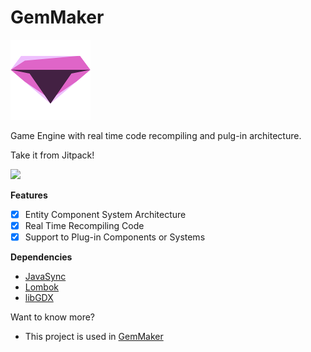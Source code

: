 # GemMaker

![logo](https://github.com/Ughuuu/GemMaker/blob/master/android/assets/gem.png)

Game Engine with real time code recompiling and pulg-in architecture.

Take it from Jitpack!

[![](https://jitpack.io/v/Ughuuu/GemMaker.svg)](https://jitpack.io/#Ughuuu/GemMaker)

**Features**
- [x] Entity Component System Architecture
- [x] Real Time Recompiling Code
- [x] Support to Plug-in Components or Systems

**Dependencies**
- [JavaSync](https://github.com/Ughuuu/JavaSync/)
- [Lombok](https://projectlombok.org/)
- [libGDX](https://libgdx.badlogicgames.com/)

Want to know more?
- This project is used in [GemMaker](https://github.com/Ughuuu/GemMaker)
